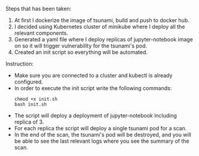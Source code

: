 Steps that has been taken:
1. At first I dockerize the image of tsunami, build and push to docker hub.
2. I decided using Kubernetes cluster of minikube where I deploy all the relevant components.
3. Generated a yaml file where I deploy replicas of jupyter-notebook image on so it will trigger vulnerability for the tsunami's pod.
4. Created an init script so everything will be automated.

Instruction:
* Make sure you are connected to a cluster and kubectl is already configured.
* In order to execute the init script write the following commands:
    ```
    chmod +x init.sh
    bash init.sh
    ```
* The script will deploy a deployment of jupyter-notebook including replica of 3.
* For each replica the script will deploy a single tsunami pod for a scan.
* In the end of the scan, the tsunami's pod will be destroyed, and you will be able to see the last relevant logs where you see the summary of the scan.
